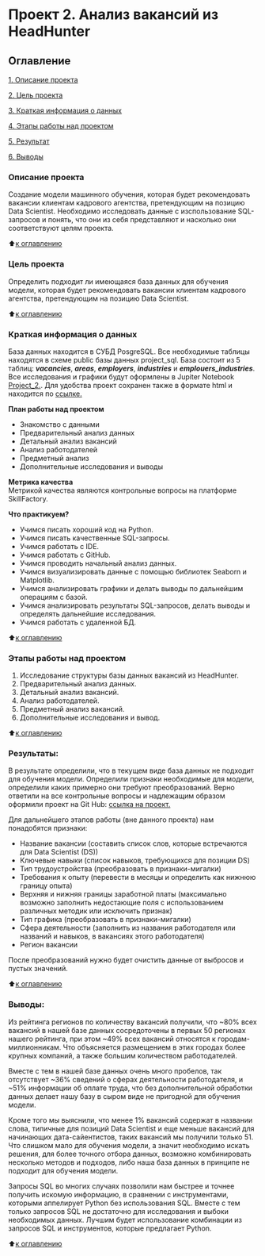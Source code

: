 # Проект 2. Анализ вакансий из HeadHunter

## Оглавление  
[1. Описание проекта](https://github.com/inconstant1313/DSPR_119/blob/main/DSPR_119/Project_2/README.md#%D0%BE%D0%BF%D0%B8%D1%81%D0%B0%D0%BD%D0%B8%D0%B5-%D0%BF%D1%80%D0%BE%D0%B5%D0%BA%D1%82%D0%B0) 

[2. Цель проекта](https://github.com/inconstant1313/DSPR_119/blob/main/DSPR_119/Project_2/README.md#%D1%86%D0%B5%D0%BB%D1%8C-%D0%BF%D1%80%D0%BE%D0%B5%D0%BA%D1%82%D0%B0)

[3. Краткая информация о данных](https://github.com/inconstant1313/DSPR_119/blob/main/DSPR_119/Project_2/README.md#%D0%BA%D1%80%D0%B0%D1%82%D0%BA%D0%B0%D1%8F-%D0%B8%D0%BD%D1%84%D0%BE%D1%80%D0%BC%D0%B0%D1%86%D0%B8%D1%8F-%D0%BE-%D0%B4%D0%B0%D0%BD%D0%BD%D1%8B%D1%85)

[4. Этапы работы над проектом](https://github.com/inconstant1313/DSPR_119/blob/main/DSPR_119/Project_2/README.md#%D1%8D%D1%82%D0%B0%D0%BF%D1%8B-%D1%80%D0%B0%D0%B1%D0%BE%D1%82%D1%8B-%D0%BD%D0%B0%D0%B4-%D0%BF%D1%80%D0%BE%D0%B5%D0%BA%D1%82%D0%BE%D0%BC)

[5. Результат](https://github.com/inconstant1313/DSPR_119/blob/main/DSPR_119/Project_2/README.md#%D1%80%D0%B5%D0%B7%D1%83%D0%BB%D1%8C%D1%82%D0%B0%D1%82%D1%8B)

[6. Выводы](https://github.com/inconstant1313/DSPR_119/blob/main/DSPR_119/Project_2/README.md#%D0%B2%D1%8B%D0%B2%D0%BE%D0%B4%D1%8B) 

### Описание проекта    
Создание модели машинного обучения, которая будет рекомендовать вакансии клиентам кадрового агентства, претендующим на позицию Data Scientist. Необходимо исследовать данные с изспользование SQL-запросов и понять, что они из себя представляют и насколько они соответствуют целям проекта.

:arrow_up:[к оглавлению](https://github.com/inconstant1313/DSPR_119/blob/main/DSPR_119/Project_2/README.md#%D0%BE%D0%B3%D0%BB%D0%B0%D0%B2%D0%BB%D0%B5%D0%BD%D0%B8%D0%B5)

### Цель проекта    
Определить подходит ли имеющаяся база данных для обучения модели, которая будет рекомендовать вакансии клиентам кадрового агентства, претендующим на позицию Data Scientist.

:arrow_up:[к оглавлению](https://github.com/inconstant1313/DSPR_119/blob/main/DSPR_119/Project_2/README.md#%D0%BE%D0%B3%D0%BB%D0%B0%D0%B2%D0%BB%D0%B5%D0%BD%D0%B8%D0%B5)

### Краткая информация о данных
База данных находится в СУБД PosgreSQL. Все необходимые таблицы находятся в схеме public базы данных project_sql. База состоит из 5 таблиц: ***vacancies***, ***areas***, ***employers***, ***industries*** и ***emplouers_industries***. 
Все исследования и графики будут оформлены в Jupiter Notebook [Project_2.](https://github.com/inconstant1313/DSPR_119/blob/main/DSPR_119/Project_2/Project_2.ipynb). Для удобства проект сохранен также в формате html и находится по [ссылке.](https://github.com/inconstant1313/DSPR_119/blob/main/DSPR_119/Project_2/Project_2.html)

**План работы над проектом**  
- Знакомство с данными
- Предварительный анализ данных
- Детальный анализ вакансий
- Анализ работодателей
- Предметный анализ
- Дополнительные исследования и выводы

**Метрика качества**     
Метрикой качества являются контрольные вопросы на платформе SkillFactory.

**Что практикуем?**     
- Учимся писать хороший код на Python.
- Учимся писать качественные SQL-запросы.
- Учимся работать с IDE.
- Учимся работать с GitHub.
- Учимся проводить начальный анализ данных.
- Учимся визуализировать данные с помощью библиотек Seaborn и Matplotlib.
- Учимся анализировать графики и делать выводы по дальнейшим операциям с базой.
- Учимся анализировать результаты SQL-запросов, делать выводы и определять дальнейшие исследования.
- Учимся работать с удаленной БД.

:arrow_up:[к оглавлению](https://github.com/inconstant1313/DSPR_119/blob/main/DSPR_119/Project_2/README.md#%D0%BE%D0%B3%D0%BB%D0%B0%D0%B2%D0%BB%D0%B5%D0%BD%D0%B8%D0%B5)

### Этапы работы над проектом  
1. Исследование структуры базы данных вакансий из HeadHunter.
2. Предварительный анализ данных.
3. Детальный анализ вакансий.
4. Анализ работодателей.
5. Предметный анализ вакансий.
6. Дополнительные исследования и вывод.

:arrow_up:[к оглавлению](https://github.com/inconstant1313/DSPR_119/blob/main/DSPR_119/Project_2/README.md#%D0%BE%D0%B3%D0%BB%D0%B0%D0%B2%D0%BB%D0%B5%D0%BD%D0%B8%D0%B5)


### Результаты:  
В результате определили, что в текущем виде база данных не подходит для обучения модели. Определили признаки необходимые для модели, определили каких примерно они требуют преобразований. Верно ответили на все контрольные вопросы и надлежащим образом оформили проект на Git Hub: [ссылка на проект.](https://github.com/inconstant1313/DSPR_119/blob/main/DSPR_119/Project_2/Project_2.ipynb)

Для дальнейшего этапов работы (вне данного проекта) нам понадобятся признаки:

- Название вакансии (составить список слов, которые встречаются для Data Scientist (DS))
- Ключевые навыки (список навыков, требующихся для позиции DS)
- Тип трудоустройства (преобразовать в признаки-мигалки)
- Требования к опыту (перевести в месяцы и определить как нижнюю границу опыта)
- Верхняя и нижняя границы заработной платы (максимально возможно заполнить недостающие поля с использованием различных методик или исключить признак)
- Тип графика (преобразовать в признаки-мигалки)
- Сфера деятельности (заполнить из названия работодателя или названий и навыков, в вакансиях этого работодателя)
- Регион вакансии

После преобразований нужно будет очистить данные от выбросов и пустых значений.

:arrow_up:[к оглавлению](https://github.com/inconstant1313/DSPR_119/blob/main/DSPR_119/Project_2/README.md#%D0%BE%D0%B3%D0%BB%D0%B0%D0%B2%D0%BB%D0%B5%D0%BD%D0%B8%D0%B5)


### Выводы:  
Из рейтинга регионов по количеству вакансий получили, что ~80% всех вакансий в нашей базе данных сосредоточены в первых 50 регионах нашего рейтинга, при этом ~49% всех вакансий относятся к городам-миллионникам. Что объясняется размещением в этих городах более крупных компаний, а также большим количеством работодателей.

Вместе с тем в нашей базе данных очень много пробелов, так отсутствует ~36% сведений о сферах деятельности работодателя, и ~51% информации об оплате труда, что без дополнительной обработки данных делает нашу базу в сыром виде не пригодной для обучения модели.

Кроме того мы выяснили, что менее 1% вакансий содержат в названии слова, типичные для позиций Data Scientist и еще меньше вакансий для начинающих дата-сайентистов, таких вакансий мы получили только 51. Что слишком мало для обучения модели, а значит необходимо искать решения, для более точного отбора данных, возможно комбинировать несколько методов и подходов, либо наша база данных в принципе не подходит для обучения модели.

Запросы SQL во многих случаях позволили нам быстрее и точнее получить искомую информацию, в сравнении с инструментами, которыми аппелирует Python без использования SQL. Вместе с тем только запросов SQL не достаточно для исследования и выбоки необходимых данных. Лучшим будет использование комбинации из запросов SQL и инструментов, которые предлагает Python.

:arrow_up:[к оглавлению](https://github.com/inconstant1313/DSPR_119/blob/main/DSPR_119/Project_2/README.md#%D0%BE%D0%B3%D0%BB%D0%B0%D0%B2%D0%BB%D0%B5%D0%BD%D0%B8%D0%B5)
